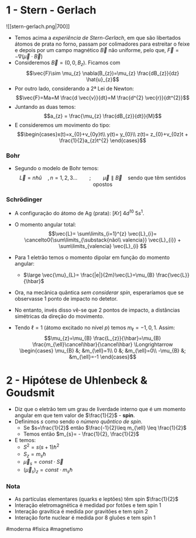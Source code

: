 # 1 - Stern - Gerlach
![[stern-gerlach.png|700]]
- Temos acima a *experiência de Stern-Gerlach*, em que são libertados átomos de prata no forno, passam por colimadores para estreitar o feixe e depois por um campo magnético $\vec{B}$ não uniforme, pelo que, $\vec{F}=- \nabla (\vec{\mu}\cdot \vec{B})$
- Consideremos $\vec{B}=(0,0,B_{z})$. Ficamos com $$\vec{F}\sim \mu_{z} \nabla(B_{z})=\mu_{z} \frac{dB_{z}}{dz} \hat{u}_{z}$$
- Por outro lado, considerando a 2ª Lei de Newton: $$\vec{F}=Ma=M \frac{d \vec{v}}{dt}=M \frac{d^{2} \vec{r}}{dt^{2}}$$
- Juntando as duas temos: $$a_{z} = \frac{\mu_{z} \frac{dB_{z}}{dt}}{M}$$
- E consideremos um movimento do tipo: $$\begin{cases}x(t)=x_{0}+v_{0y}t\\ y(t)= y_{0}\\ z(t)= z_{0}+v_{0z}t + \frac{1}{2}a_{z}t^{2} \end{cases}$$
### Bohr
- Segundo o modelo de Bohr temos:
$$\vec{L}=n \hbar \hat{u}\quad,n=1,2,3\dots \quad \quad;\quad \quad \vec{\mu}\parallel \vec{B} ~~~~ \textsf{sendo que têm sentidos opostos}$$
### Schrödinger
- A configuração do átomo de Ag (prata): $[Kr]~4d^{10}~5s^{1}$.
- O momento angular total: $$\vec{L}= \sum\limits_{i=1}^{z} \vec{L}_{i}= \cancelto0{\sum\limits_{\substack{não\\ valencia}} \vec{L}_{i}} + \sum\limits_{valencia} \vec{L}_{i} $$
- Para 1 eletrão temos o momento dipolar em função do momento angular:
    - $\large \vec{\mu}_{L}= \frac{|e|}{2m}\vec{L}=\mu_{B} \frac{\vec{L}}{\hbar}$

- Ora, na mecânica quântica _sem considerar spin_, esperaríamos que se observasse 1 ponto de impacto no detetor.
- No entanto, invés disso vê-se que 2 pontos de impacto, a distâncias simétricas da direção do movimento.
- Tendo $\ell=1$ (átomo excitado no nível $p$) temos $m_{\ell}=-1,0,1$. Assim: $$\mu_{z}=\mu_{B} \frac{L_{z}}{\hbar}=\mu_{B} \frac{m_{\ell}\cancel\hbar}{\cancel\hbar} \Longrightarrow \begin{cases} \mu_{B} &; &m_{\ell}=1\\ 0 &; &m_{\ell}=0\\ -\mu_{B} &; &m_{\ell}=-1 \end{cases}$$
# 2 - Hipótese de Uhlenbeck & Goudsmit
- Diz que o eletrão tem um grau de liverdade interno que é um momento angular em que tem valor de $\frac{1}{2}$ - **spin**.
- Definimos $s$ como sendo o *número quântico de spin*.
    - Se $s=\frac{1}{2}$ então $\frac{-1}{2}\leq m_{\ell} \leq \frac{1}{2}$
    - Temos então $m_{s}= - \frac{1}{2}, \frac{1}{2}$
- E temos:
    - $S^{2}=s(s+1)\hbar^{2}$
    - $S_{z}=m_{s}\hbar$
    - $\vec{\mu}_{s}=const \cdot \vec{S}$
    - $(\vec{\mu}_{s})_{z}=const \cdot m_{s}\hbar$

###  Nota
- As partículas elementares (quarks e leptões) têm spin $\frac{1}{2}$
- Interação eletromagnética é medidad por fotões e tem spin 1
- Interação gravítica é medida por gravitões e tem spin 2
- Interação forte nuclear é medida por 8 gluões e tem spin 1

#moderna #fisica #magnetismo 